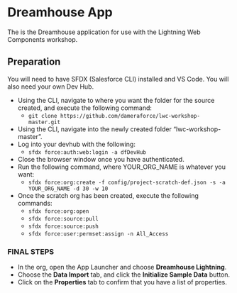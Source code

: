 # Dreamhouse App

The is the Dreamhouse application for use with the Lightning Web Components workshop.

## Preparation

You will need to have SFDX (Salesforce CLI) installed and VS Code. You will also need your own Dev Hub.

* Using the CLI, navigate to where you want the folder for the source created, and execute the following command:
    * `git clone https://github.com/dameraforce/lwc-workshop-master.git `
* Using the CLI, navigate into the newly created folder “lwc-workshop-master”.
* Log into your devhub with the following:
    * `sfdx force:auth:web:login -a dfDevHub`
* Close the browser window once you have authenticated.
* Run the following command, where YOUR_ORG_NAME is whatever you want:
    * `sfdx force:org:create -f config/project-scratch-def.json -s -a YOUR_ORG_NAME -d 30 -w 10`
* Once the scratch org has been created, execute the following commands:
    * `sfdx force:org:open`
    * `sfdx force:source:pull`
    * `sfdx force:source:push`
    * `sfdx force:user:permset:assign -n All_Access`

### FINAL STEPS

* In the org, open the App Launcher and choose **Dreamhouse Lightning**.
* Choose the **Data Import** tab, and click the **Initialize Sample Data** button.
* Click on the **Properties** tab to confirm that you have a list of properties.
